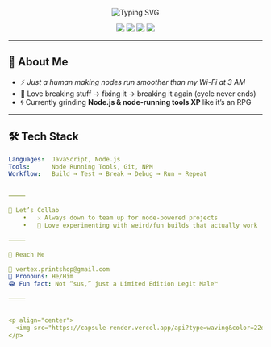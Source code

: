 <!-- Banner -->
<p align="center">
  <img src="https://readme-typing-svg.demolab.com?font=Fira+Code&size=30&pause=1000&color=22D3EE&center=true&vCenter=true&width=700&lines=Yo!+I'm+Vertex142;Node.js+Runner+%7C+Dev+%7C+Tester;Breaking+%26+Fixing+Things+Since+Forever" alt="Typing SVG" />
</p>

<!-- Badges -->
<p align="center">
  <img src="https://img.shields.io/badge/Code-Node.js-green?style=for-the-badge&logo=node.js" />
  <img src="https://img.shields.io/badge/Tools-Node_Running-blue?style=for-the-badge&logo=power" />
  <img src="https://img.shields.io/badge/Open%20To-Collaboration-ff69b4?style=for-the-badge&logo=github" />
  <img src="https://img.shields.io/badge/Fun%20Fact-Legit%20Male™-purple?style=for-the-badge&logo=smile" />
</p>

---

## 🌌 About Me
- ⚡ *Just a human making nodes run smoother than my Wi-Fi at 3 AM*  
- 🧩 Love breaking stuff → fixing it → breaking it again (cycle never ends)  
- 🌀 Currently grinding **Node.js & node-running tools XP** like it’s an RPG  

---

## 🛠 Tech Stack
```yaml
Languages:  JavaScript, Node.js
Tools:      Node Running Tools, Git, NPM
Workflow:   Build → Test → Break → Debug → Run → Repeat


⸻

🤝 Let’s Collab
	•	⚔️ Always down to team up for node-powered projects
	•	🎨 Love experimenting with weird/fun builds that actually work

⸻

📡 Reach Me

📧 vertex.printshop@gmail.com
🧍 Pronouns: He/Him
😂 Fun fact: Not “sus,” just a Limited Edition Legit Male™

⸻


<p align="center">
  <img src="https://capsule-render.vercel.app/api?type=waving&color=22d3ee&height=100&section=footer"/>
</p>
```
